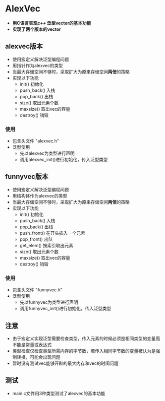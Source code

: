 # AlexVec

- **用C语言实现c++ 泛型vector的基本功能**
- **实现了两个版本的vector**

## alexvec版本


- 使用宏定义解决泛型编程问题
- 用指针作为alexvec的类型
- 当最大存储空间不够时，采取扩大为原来存储空间**两倍**的策略
- 实现以下功能
    + init() 初始化
    + push_back() 入栈
    + pop_back() 出栈
    + size() 取出元素个数
    + maxsize() 取出vec的容量
    + destroy() 销毁
    
### 使用

- 包含头文件 "alexvec.h"
- 泛型使用
    - 先以alexvec为类型进行声明
    - 调用alexvec_init()进行初始化，传入泛型类型

## funnyvec版本

- 使用宏定义解决泛型编程问题
- 用结构体作为alexvec的类型
- 当最大存储空间不够时，采取扩大为原来存储空间**两倍**的策略
- 实现以下功能
    + init() 初始化
    + push_back() 入栈
    + pop_back() 出栈
    + push_front() 在开头插入一个元素
    + pop_front() 出队
    + get_elem() 按索引取出元素
    + size() 取出元素个数
    + maxsize() 取出vec的容量
    + destroy() 销毁
      
 ### 使用
 
 - 包含头文件 "funnyvec.h"
 - 泛型使用 
    - 先以funnyvec为类型进行声明
    - 调用funnyvec_init()进行初始化，传入泛型类型
    
    
## 注意

  - 由于宏定义实现泛型需要检查类型，传入元素的时候必须是相同类型的变量而不能是常量或表达式
  - 类型检查仅检查类型所需内存的字节数，若传入相同字节数的变量被认为是强制转换，可能会出现问题
  - 暂时没有测试vec能够开辟的最大内存和vec的时间问题
      

## 测试

  - main.c文件用3种类型测试了alexvec的基本功能
      
      
      
      
      
      
